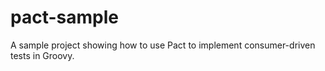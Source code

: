 # pact-sample
A sample project showing how to use Pact to implement consumer-driven tests in Groovy.
